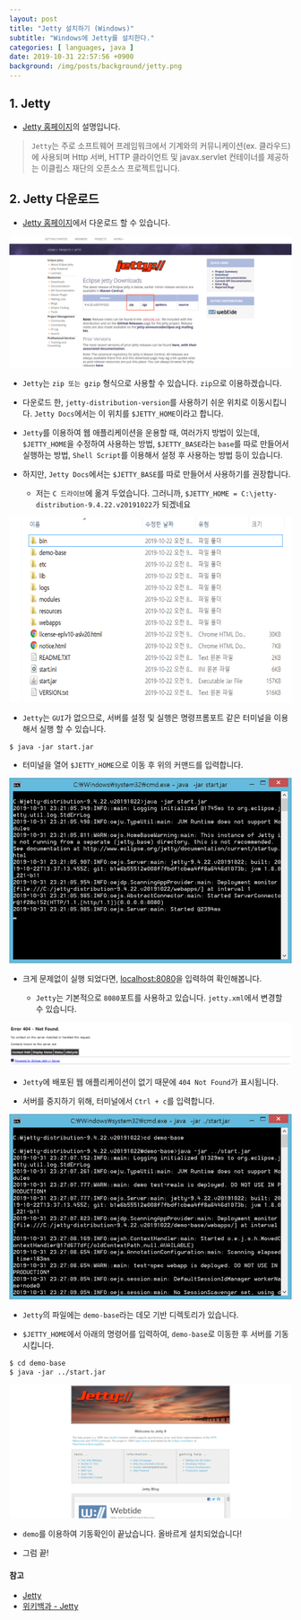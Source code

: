 ```yaml
---
layout: post
title: "Jetty 설치하기 (Windows)"
subtitle: "Windows에 Jetty를 설치한다."
categories: [ languages, java ]
date: 2019-10-31 22:57:56 +0900
background: /img/posts/background/jetty.png
---
```


## 1. Jetty

- [Jetty 홈페이지](https://www.eclipse.org/jetty/documentation/9.4.22.v20191022/introduction.html#what-is-jetty)의 설명입니다.

> `Jetty`는 주로 소프트웨어 프레임워크에서 기계와의 커뮤니케이션(ex. 클라우드)에 사용되며 Http 서버, HTTP 클라이언트 및 javax.servlet 컨테이너를 제공하는 이클립스 재단의 오픈소스 프로젝트입니다.

## 2. Jetty 다운로드

- [Jetty 홈페이지](https://www.eclipse.org/jetty/download.html)에서 다운로드 할 수 있습니다.

![installing-jetty-1](/img/posts/languages/java/installing-jetty-1.png)

- `Jetty`는 `zip 또는 gzip` 형식으로 사용할 수 있습니다. `zip`으로 이용하겠습니다.

- 다운로드 한, `jetty-distribution-version`를 사용하기 쉬운 위치로 이동시킵니다. `Jetty Docs`에서는 이 위치를 `$JETTY_HOME`이라고 합니다.

- `Jetty`를 이용하여 웹 애플리케이션을 운용할 때, 여러가지 방법이 있는데, `$JETTY_HOME`을 수정하여 사용하는 방법, `$JETTY_BASE`라는 `base`를 따로 만들어서 실행하는 방법, `Shell Script`를 이용해서 설정 후 사용하는 방법 등이 있습니다.

- 하지만, `Jetty Docs`에서는 `$JETTY_BASE`를 따로 만들어서 사용하기를 권장합니다.

  - 저는 `C 드라이브`에 옮겨 두었습니다. 그러니까, `$JETTY_HOME = C:\jetty-distribution-9.4.22.v20191022`가 되겠네요

![installing-jetty-2](/img/posts/languages/java/installing-jetty-2.png)

- `Jetty`는 `GUI`가 없으므로, 서버를 설정 및 실행은 명령프롬포트 같은 터미널을 이용해서 실행 할 수 있습니다.

```console
$ java -jar start.jar
```

- 터미널을 열어 `$JETTY_HOME`으로 이동 후 위의 커맨드를 입력합니다.

![installing-jetty-3](/img/posts/languages/java/installing-jetty-3.png)

- 크게 문제없이 실행 되었다면, [localhost:8080](https://localhost:8080)을 입력하여 확인해봅니다.

  - `Jetty`는 기본적으로 `8080`포트를 사용하고 있습니다. `jetty.xml`에서 변경할 수 있습니다.

![installing-jetty-4](/img/posts/languages/java/installing-jetty-4.png)

- `Jetty`에 배포된 웹 애플리케이션이 없기 때문에 `404 Not Found`가 표시됩니다.

- 서버를 중지하기 위해, 터미널에서 `Ctrl + c`를 입력합니다.

![installing-jetty-5](/img/posts/languages/java/installing-jetty-5.png)

- `Jetty`의 파일에는 `demo-base`라는 데모 기반 디렉토리가 있습니다. 

- `$JETTY_HOME`에서 아래의 명령어를 입력하여, `demo-base`로 이동한 후 서버를 기동시킵니다.

```console
$ cd demo-base
$ java -jar ../start.jar
```

![installing-jetty-6](/img/posts/languages/java/installing-jetty-6.png)

- `demo`를 이용하여 기동확인이 끝났습니다. 올바르게 설치되었습니다!

- 그럼 끝!

#### 참고

- [Jetty](https://www.eclipse.org/jetty/documentation/9.4.22.v20191022/index.html)
- [위키백과 - Jetty](https://ko.wikipedia.org/wiki/%EC%A0%9C%ED%8B%B0_(%EC%9B%B9_%EC%84%9C%EB%B2%84))
